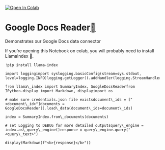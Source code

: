 [![Open In Colab](https://colab.research.google.com/assets/colab-badge.svg)](https://colab.research.google.com/github/run-llama/llama_index/blob/main/docs/examples/data_connectors/GoogleDocsDemo.ipynb)

Google Docs Reader[](#google-docs-reader "Permalink to this heading")
======================================================================

Demonstrates our Google Docs data connector

If you’re opening this Notebook on colab, you will probably need to install LlamaIndex 🦙.


```
!pip install llama-index
```

```
import loggingimport syslogging.basicConfig(stream=sys.stdout, level=logging.INFO)logging.getLogger().addHandler(logging.StreamHandler(stream=sys.stdout))
```

```
from llama\_index import SummaryIndex, GoogleDocsReaderfrom IPython.display import Markdown, displayimport os
```

```
# make sure credentials.json file existsdocument\_ids = ["<document\_id>"]documents = GoogleDocsReader().load\_data(document\_ids=document\_ids)
```

```
index = SummaryIndex.from\_documents(documents)
```

```
# set Logging to DEBUG for more detailed outputsquery\_engine = index.as\_query\_engine()response = query\_engine.query("<query\_text>")
```

```
display(Markdown(f"<b>{response}</b>"))
```
